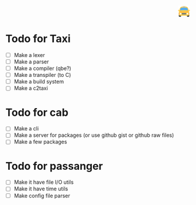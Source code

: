 <p align="right">
  <img width="32" height="32" src="./assets/taxi.png">
</p>

# Todo for Taxi

- [ ] Make a lexer
- [ ] Make a parser
- [ ] Make a compiler (qbe?)
- [ ] Make a transpiler (to C)
- [ ] Make a build system
- [ ] Make a c2taxi

# Todo for cab

- [ ] Make a cli
- [ ] Make a server for packages (or use github gist or github raw files)
- [ ] Make a few packages

# Todo for passanger

- [ ] Make it have file I/O utils
- [ ] Make it have time utils
- [ ] Make config file parser
